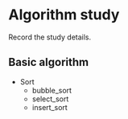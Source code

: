# Algorithm study

Record the study details.

## Basic algorithm

- Sort
    - bubble_sort
    - select_sort
    - insert_sort